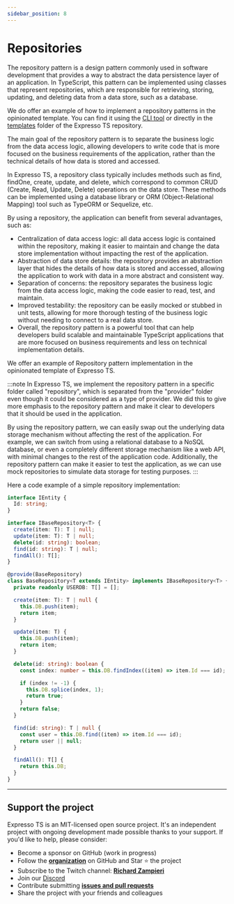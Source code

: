 ```yaml
---
sidebar_position: 8
---
```


# Repositories

The repository pattern is a design pattern commonly used in software development that provides a way to abstract the data persistence layer of an application. In TypeScript, this pattern can be implemented using classes that represent repositories, which are responsible for retrieving, storing, updating, and deleting data from a data store, such as a database.

We do offer an example of how to implement a repository patterns in the opinionated template. You can find it using the [CLI tool](https://www.npmjs.com/package/@expressots/cli) or directly in the [templates](https://github.com/expressots/expressots/tree/main/templates) folder of the Expresso TS repository.

The main goal of the repository pattern is to separate the business logic from the data access logic, allowing developers to write code that is more focused on the business requirements of the application, rather than the technical details of how data is stored and accessed.

In Expresso TS, a repository class typically includes methods such as find, findOne, create, update, and delete, which correspond to common CRUD (Create, Read, Update, Delete) operations on the data store. These methods can be implemented using a database library or ORM (Object-Relational Mapping) tool such as TypeORM or Sequelize, etc.

By using a repository, the application can benefit from several advantages, such as:

- Centralization of data access logic: all data access logic is contained within the repository, making it easier to maintain and change the data store implementation without impacting the rest of the application.
- Abstraction of data store details: the repository provides an abstraction layer that hides the details of how data is stored and accessed, allowing the application to work with data in a more abstract and consistent way.
- Separation of concerns: the repository separates the business logic from the data access logic, making the code easier to read, test, and maintain.
- Improved testability: the repository can be easily mocked or stubbed in unit tests, allowing for more thorough testing of the business logic without needing to connect to a real data store.
- Overall, the repository pattern is a powerful tool that can help developers build scalable and maintainable TypeScript applications that are more focused on business requirements and less on technical implementation details.

We offer an example of Repository pattern implementation in the opinionated template of Expresso TS.

:::note
In Expresso TS, we implement the repository pattern in a specific folder called "repository", which is separated from the "provider" folder even though it could be considered as a type of provider. We did this to give more emphasis to the repository pattern and make it clear to developers that it should be used in the application.

By using the repository pattern, we can easily swap out the underlying data storage mechanism without affecting the rest of the application. For example, we can switch from using a relational database to a NoSQL database, or even a completely different storage mechanism like a web API, with minimal changes to the rest of the application code. Additionally, the repository pattern can make it easier to test the application, as we can use mock repositories to simulate data storage for testing purposes.
:::

Here a code example of a simple repository implementation:

```typescript
interface IEntity {
  Id: string;
}

interface IBaseRepository<T> {
  create(item: T): T | null;
  update(item: T): T | null;
  delete(id: string): boolean;
  find(id: string): T | null;
  findAll(): T[];
}

@provide(BaseRepository)
class BaseRepository<T extends IEntity> implements IBaseRepository<T> {
  private readonly USERDB: T[] = [];

  create(item: T): T | null {
    this.DB.push(item);
    return item;
  }

  update(item: T) {
    this.DB.push(item);
    return item;
  }

  delete(id: string): boolean {
    const index: number = this.DB.findIndex((item) => item.Id === id);

    if (index != -1) {
      this.DB.splice(index, 1);
      return true;
    }
    return false;
  }

  find(id: string): T | null {
    const user = this.DB.find((item) => item.Id === id);
    return user || null;
  }

  findAll(): T[] {
    return this.DB;
  }
}
```

---

## Support the project

Expresso TS is an MIT-licensed open source project. It's an independent project with ongoing development made possible thanks to your support. If you'd like to help, please consider:

- Become a sponsor on GitHub (work in progress)
- Follow the **[organization](https://github.com/expressots)** on GitHub and Star ⭐ the project
- Subscribe to the Twitch channel: **[Richard Zampieri](https://www.twitch.tv/richardzampieri)**
- Join our [Discord](https://discord.com/invite/PyPJfGK)
- Contribute submitting **[issues and pull requests](https://github.com/expressots/expressots/issues/new/choose)**
- Share the project with your friends and colleagues